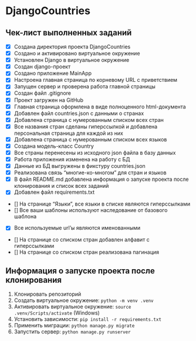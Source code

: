 # DjangoCountries

## Чек-лист выполненных заданий

- [x] Создана директория проекта DjangoCountries
- [x] Создано и активировано виртуальное окружение
- [x] Установлен Django в виртуальное окружение
- [x] Создан django-проект
- [x] Создано приложение MainApp
- [x] Настроена главная страница по корневому URL с приветствием
- [x] Запущен сервер и проверена работа главной страницы
- [x] Создан файл .gitignore
- [x] Проект загружен на GitHub
- [x] Главная страница оформлена в виде полноценного html-документа
- [x] Добавлен файл countries.json с данными о странах
- [x] Добавлена страница с нумерованным списком всех стран
- [x] Все названия стран сделаны гиперссылкой и добавлена персональная страница для каждой из них
- [x] Добавлена страница с нумерованным списком всех языков
- [x] Создана модель-класс Country
- [x] Все страны перенесены из исходного json файла в базу данных
- [x] Работа приложения изменена на работу с БД
- [x] Данные из БД выгружены в фикстуру countries.json
- [x] Реализована связь “многие-ко-многом” для стран и языков
- [x] В файл README.md добавлена информация о запуске проекта после клонирования и список всех заданий
- [x] Добавлен файл requirements.txt
- [] На странице “Языки”, все языки в списке являются гиперссылками
- [] Все ваши шаблоны используют наследование от базового шаблона
- [x] Все используемые url’ы являются именованными
- [] На странице со списком стран добавлен алфавит с гиперссылками
- [] На странице со списком стран реализована пагинация



## Информация о запуске проекта после клонирования

1. Клонировать репозиторий
2. Создать виртуальное окружение: ```python -m venv .venv```
3. Активировать виртуальное окружение: ```source .venv/Scripts/activate``` (Windows)
4. Установить зависимости: ```pip install -r requirements.txt```
5. Применить миграции: ```python manage.py migrate```
6. Запустить сервер: ```python manage.py runserver```